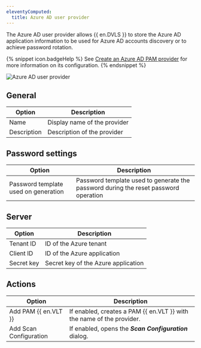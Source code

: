 ```yaml
---
eleventyComputed:
  title: Azure AD user provider
---
```

The Azure AD user provider allows {{ en.DVLS }} to store the Azure AD application information to be used for Azure AD accounts discovery or to achieve password rotation.

{% snippet icon.badgeHelp %}
See [Create an Azure AD PAM provider](/kb/devolutions-server/how-to-articles/create-azure-ad-pam-provider/) for more information on its configuration.
{% endsnippet %}  

![Azure AD user provider](https://webdevolutions.azureedge.net/docs/en/server/ServerOp8095.png)

## General
| Option      | Description                  |
|-------------|------------------------------|
| Name        | Display name of the provider |
| Description | Description of the provider  |


## Password settings
| Option                           | Description                                                                  |
|----------------------------------|------------------------------------------------------------------------------|
| Password template used on generation | Password template used to generate the password during the reset password operation |


## Server
| Option    | Description                          |
|-----------|--------------------------------------|
| Tenant ID | ID of the Azure tenant               |
| Client ID | ID of the Azure application          |
| Secret key | Secret key of the Azure application |


## Actions

| Option               | Description                                                           |
|----------------------|-----------------------------------------------------------------------|
| Add PAM {{ en.VLT }} | If enabled, creates a PAM {{ en.VLT }} with the name of the provider. |
| Add Scan Configuration | If enabled, opens the ***Scan Configuration*** dialog.              |

